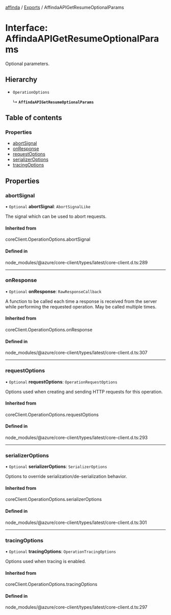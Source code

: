 [affinda](../README.md) / [Exports](../modules.md) / AffindaAPIGetResumeOptionalParams

# Interface: AffindaAPIGetResumeOptionalParams

Optional parameters.

## Hierarchy

- `OperationOptions`

  ↳ **`AffindaAPIGetResumeOptionalParams`**

## Table of contents

### Properties

- [abortSignal](AffindaAPIGetResumeOptionalParams.md#abortsignal)
- [onResponse](AffindaAPIGetResumeOptionalParams.md#onresponse)
- [requestOptions](AffindaAPIGetResumeOptionalParams.md#requestoptions)
- [serializerOptions](AffindaAPIGetResumeOptionalParams.md#serializeroptions)
- [tracingOptions](AffindaAPIGetResumeOptionalParams.md#tracingoptions)

## Properties

### abortSignal

• `Optional` **abortSignal**: `AbortSignalLike`

The signal which can be used to abort requests.

#### Inherited from

coreClient.OperationOptions.abortSignal

#### Defined in

node_modules/@azure/core-client/types/latest/core-client.d.ts:289

___

### onResponse

• `Optional` **onResponse**: `RawResponseCallback`

A function to be called each time a response is received from the server
while performing the requested operation.
May be called multiple times.

#### Inherited from

coreClient.OperationOptions.onResponse

#### Defined in

node_modules/@azure/core-client/types/latest/core-client.d.ts:307

___

### requestOptions

• `Optional` **requestOptions**: `OperationRequestOptions`

Options used when creating and sending HTTP requests for this operation.

#### Inherited from

coreClient.OperationOptions.requestOptions

#### Defined in

node_modules/@azure/core-client/types/latest/core-client.d.ts:293

___

### serializerOptions

• `Optional` **serializerOptions**: `SerializerOptions`

Options to override serialization/de-serialization behavior.

#### Inherited from

coreClient.OperationOptions.serializerOptions

#### Defined in

node_modules/@azure/core-client/types/latest/core-client.d.ts:301

___

### tracingOptions

• `Optional` **tracingOptions**: `OperationTracingOptions`

Options used when tracing is enabled.

#### Inherited from

coreClient.OperationOptions.tracingOptions

#### Defined in

node_modules/@azure/core-client/types/latest/core-client.d.ts:297
